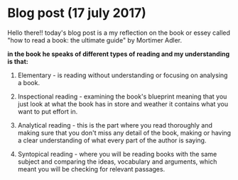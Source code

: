 <h1>Blog post (17 july 2017)</h1>

Hello there!! today's blog post is a my reflection on the book or essey called "how to read a book: the ultimate guide" by Mortimer Adler.

**in the book he speaks of different types of reading and my understanding is that:**

1) Elementary - is reading without understanding or focusing on analysing a book.


2) Inspectional reading - examining the book's blueprint meaning that you just look at what the book has in store and weather it contains what you want to put effort in.

3) Analytical reading - this is the part where you read thoroughly and making sure that you don't miss any detail of the book, making or having a clear understanding of what every part of the author is saying.

4) Syntopical reading - where you will be reading books with the same subject and comparing the ideas, vocabulary and arguments, which meant you will be checking for relevant passages.

